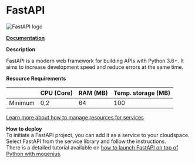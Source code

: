 ﻿# FastAPI

![FastAPI logo](https://api.mogenius.com/file/id/f7382e8b-be9a-4b6e-be70-cba7c3c664f2)

**[Documentation](https://fastapi.tiangolo.com/)**  

**Description**

FastAPI is a modern web framework for building APIs with Python 3.6+. It aims to increase development speed and reduce errors at the same time.

**Resource Requirements**

||CPU (Core)|RAM (MB)  |Temp. storage (MB)|
|--|--|--|--|
| Minimum | 0,2 |64| 100 |

[Learn more about how to manage resources for services](./../cloud-management/resource-management.md)

**How to deploy**  
To initiate a FastAPI project, you can add it as a service to your cloudspace. Select FastAPI from the service library and follow the instructions.  
There is a detailed tutorial available on [how to launch FastAPI on top of Python with mogenius](./../tutorials/how-to-deploy-fastapi-in-the-cloud.md).

